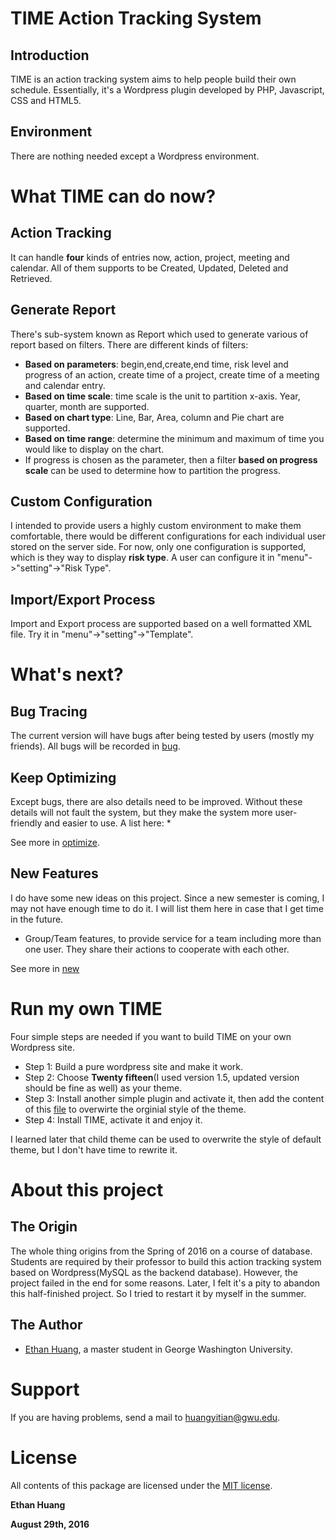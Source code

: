 # TIME Action Tracking System
## Introduction

TIME is an action tracking system aims to help people build their own schedule. Essentially, it's a Wordpress plugin developed by PHP, Javascript, CSS and HTML5.  

## Environment
There are nothing needed except a Wordpress environment.


# What TIME can do now?
## Action Tracking
It can handle **four** kinds of entries now, action, project, meeting and calendar. All of them supports to be Created, Updated, Deleted and Retrieved. 

## Generate Report
There's sub-system known as Report which used to generate various of report based on filters. There are different kinds of filters:
* **Based on parameters**: begin,end,create,end time, risk level and progress of an action, create time of a project, create time of a meeting and calendar entry.
*  **Based on time scale**: time scale is the unit to partition x-axis. Year, quarter, month are supported.
*  **Based on chart type**: Line, Bar, Area, column and Pie chart are supported.
*  **Based on time range**: determine the minimum and maximum of time you would like to display on the chart. 
*  If progress is chosen as the parameter, then a filter **based on progress scale** can be used to determine how to partition the progress. 


## Custom Configuration
I intended to provide users a highly custom environment to make them comfortable, there would be different configurations for each individual user stored on the server side. For now, only one configuration is supported, which is they way to display **risk type**. A user can configure it in "menu"->"setting"->"Risk Type".


## Import/Export Process
Import and Export process are supported based on a well formatted XML file. Try it in "menu"->"setting"->"Template".



# What's next?

## Bug Tracing
The current version will have bugs after being tested by users (mostly my friends). All bugs will be recorded in [bug](https://github.com/wfgydbu/timeistime/blob/eb85357d82e0122aee3d9ad929fcdbe4f6283f11/trace/bug.md).


## Keep Optimizing
Except bugs, there are also details need to be improved. Without these details will not fault the system, but they make the system more user-friendly and easier to use. A list here:
* 

See more in [optimize](https://github.com/wfgydbu/timeistime/blob/eb85357d82e0122aee3d9ad929fcdbe4f6283f11/trace/optimize.md).


## New Features

I do have some new ideas on this project. Since a new semester is coming, I may not have enough time to do it. I will list them here in case that I get time in the future.
* Group/Team features, to provide service for a team including more than one user. They share their actions to cooperate with each other. 

See more in [new](https://github.com/wfgydbu/timeistime/blob/eb85357d82e0122aee3d9ad929fcdbe4f6283f11/trace/new.md)


# Run my own TIME
Four simple steps are needed if you want to build TIME on your own Wordpress site.

* Step 1: Build a pure wordpress site and make it work.
* Step 2: Choose **Twenty fifteen**(I used version 1.5, updated version should be fine as well) as your theme.
* Step 3: Install another simple plugin and activate it, then add the content of this [file](https://github.com/wfgydbu/timeistime/blob/eb85357d82e0122aee3d9ad929fcdbe4f6283f11/resource/overwrite_css.txt) to overwirte the orginial style of the theme. 
* Step 4: Install TIME, activate it and enjoy it.

I learned later that child theme can be used to overwrite the style of default theme, but I don't have time to rewrite it.

# About this project
## The Origin
The whole thing origins from the Spring of 2016 on a course of database. Students are required by their professor to build this action tracking system based on Wordpress(MySQL as the backend database). However, the project failed in the end for some reasons. Later, I felt it's a pity to abandon this half-finished project. So I tried to restart it by myself in the summer.

## The Author
* [Ethan Huang](http://journal.ethanshub.com ), a master student in George Washington University.


# Support

If you are having problems, send a mail to [huangyitian@gwu.edu](huangyitian@gwu.edu).

# License

All contents of this package are licensed under the [MIT license](https://github.com/wfgydbu/timeistime/blob/eb85357d82e0122aee3d9ad929fcdbe4f6283f11/LICENSE.md).

**Ethan Huang**

**August 29th, 2016**